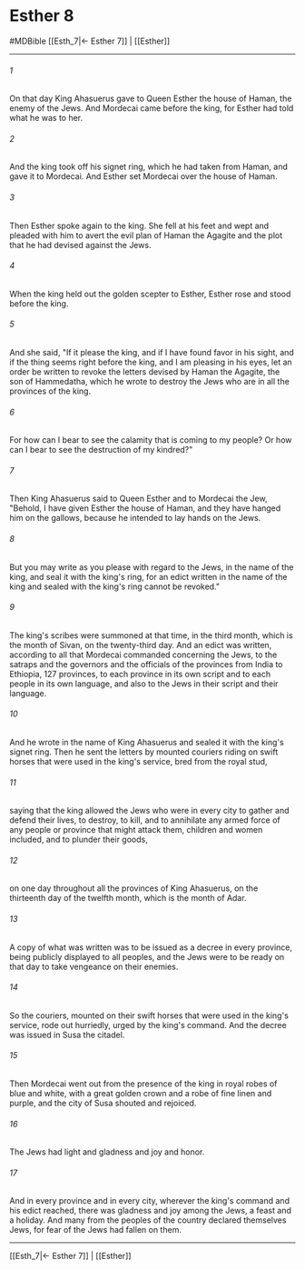 # Esther 8
#MDBible
[[Esth_7|← Esther 7]] | [[Esther]]

***

###### 1 

On that day King Ahasuerus gave to Queen Esther the house of Haman, the enemy of the Jews. And Mordecai came before the king, for Esther had told what he was to her. 

###### 2 

And the king took off his signet ring, which he had taken from Haman, and gave it to Mordecai. And Esther set Mordecai over the house of Haman. 

###### 3 

Then Esther spoke again to the king. She fell at his feet and wept and pleaded with him to avert the evil plan of Haman the Agagite and the plot that he had devised against the Jews. 

###### 4 

When the king held out the golden scepter to Esther, Esther rose and stood before the king. 

###### 5 

And she said, "If it please the king, and if I have found favor in his sight, and if the thing seems right before the king, and I am pleasing in his eyes, let an order be written to revoke the letters devised by Haman the Agagite, the son of Hammedatha, which he wrote to destroy the Jews who are in all the provinces of the king. 

###### 6 

For how can I bear to see the calamity that is coming to my people? Or how can I bear to see the destruction of my kindred?" 

###### 7 

Then King Ahasuerus said to Queen Esther and to Mordecai the Jew, "Behold, I have given Esther the house of Haman, and they have hanged him on the gallows, because he intended to lay hands on the Jews. 

###### 8 

But you may write as you please with regard to the Jews, in the name of the king, and seal it with the king's ring, for an edict written in the name of the king and sealed with the king's ring cannot be revoked." 

###### 9 

The king's scribes were summoned at that time, in the third month, which is the month of Sivan, on the twenty-third day. And an edict was written, according to all that Mordecai commanded concerning the Jews, to the satraps and the governors and the officials of the provinces from India to Ethiopia, 127 provinces, to each province in its own script and to each people in its own language, and also to the Jews in their script and their language. 

###### 10 

And he wrote in the name of King Ahasuerus and sealed it with the king's signet ring. Then he sent the letters by mounted couriers riding on swift horses that were used in the king's service, bred from the royal stud, 

###### 11 

saying that the king allowed the Jews who were in every city to gather and defend their lives, to destroy, to kill, and to annihilate any armed force of any people or province that might attack them, children and women included, and to plunder their goods, 

###### 12 

on one day throughout all the provinces of King Ahasuerus, on the thirteenth day of the twelfth month, which is the month of Adar. 

###### 13 

A copy of what was written was to be issued as a decree in every province, being publicly displayed to all peoples, and the Jews were to be ready on that day to take vengeance on their enemies. 

###### 14 

So the couriers, mounted on their swift horses that were used in the king's service, rode out hurriedly, urged by the king's command. And the decree was issued in Susa the citadel. 

###### 15 

Then Mordecai went out from the presence of the king in royal robes of blue and white, with a great golden crown and a robe of fine linen and purple, and the city of Susa shouted and rejoiced. 

###### 16 

The Jews had light and gladness and joy and honor. 

###### 17 

And in every province and in every city, wherever the king's command and his edict reached, there was gladness and joy among the Jews, a feast and a holiday. And many from the peoples of the country declared themselves Jews, for fear of the Jews had fallen on them. 

***

[[Esth_7|← Esther 7]] | [[Esther]]
